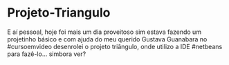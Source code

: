 # Projeto-Triangulo
E aí pessoal, hoje foi mais um dia proveitoso
sim estava fazendo um projetinho básico e com
ajuda do meu querido Gustava Guanabara no
#cursoemvideo desenrolei o projeto triângulo,
onde utilizo a IDE #netbeans para fazê-lo...
simbora ver?
